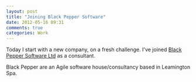 ```yaml
---
layout: post
title: "Joining Black Pepper Software"
date: 2012-05-16 09:31
comments: true
categories: Work 
---
```

Today I start with a new company, on a fresh challenge. I've joined [Black Pepper Software Ltd](http://www.blackpepper.co.uk) as a consultant.

Black Pepper are an Agile software house/consultancy based in Leamington Spa.
